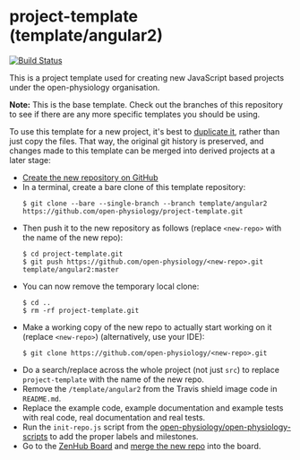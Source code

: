 # project-template (template/angular2)

[![Build Status](http://img.shields.io/travis/open-physiology/project-template/template/angular2.svg)](https://travis-ci.org/open-physiology/project-template/branches)

This is a project template used for creating new JavaScript based projects under the open-physiology organisation.

**Note:** This is the base template. Check out the branches of this repository to see if there are any more specific templates you should be using. 

To use this template for a new project, it's best to [duplicate it](https://help.github.com/articles/duplicating-a-repository), rather than just copy the files. That way, the original git history is preserved, and changes made to this template can be merged into derived projects at a later stage:

* [Create the new repository on GitHub](https://github.com/organizations/open-physiology/repositories/new)
* In a terminal, create a bare clone of this template repository:
    ```shell
    $ git clone --bare --single-branch --branch template/angular2 https://github.com/open-physiology/project-template.git
    ```
* Then push it to the new repository as follows (replace `<new-repo>` with the name of the new repo):
    ```shell
    $ cd project-template.git
    $ git push https://github.com/open-physiology/<new-repo>.git template/angular2:master
    ```
* You can now remove the temporary local clone:
    ```shell
    $ cd ..
    $ rm -rf project-template.git
    ```
* Make a working copy of the new repo to actually start working on it (replace `<new-repo>`) (alternatively, use your IDE):
    ```shell
    $ git clone https://github.com/open-physiology/<new-repo>.git
    ```
* Do a search/replace across the whole project (not just `src`) to replace `project-template` with the name of the new repo.
* Remove the `/template/angular2` from the Travis shield image code in `README.md`.
* Replace the example code, example documentation and example tests with real code, real documentation and real tests.
* Run the `init-repo.js` script from the [open-physiology/open-physiology-scripts](https://github.com/open-physiology/open-physiology-scripts) to add the proper labels and milestones.
* Go to the [ZenHub Board](https://github.com/open-physiology/open-physiology#boards) and [merge the new repo](https://www.zenhub.com/blog/multi-repo-boards-have-arrived#mergingrepositories) into the board.
